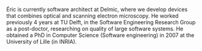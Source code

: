 Éric is currently software architect at Delmic, where we develop devices that combines optical and scanning electron microscopy.
He worked previously 4 years at TU Delft, in the Software Engineering Research Group as a post-doctor, researching on quality of large software systems. He obtained a PhD in Computer Science (Software engineering) in 2007 at the University of Lille (in INRIA).
